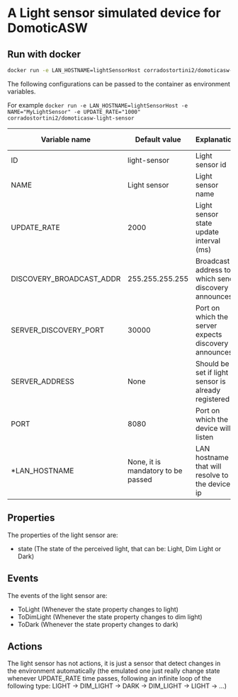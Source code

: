 # A Light sensor simulated device for DomoticASW

## Run with docker

```sh
docker run -e LAN_HOSTNAME=lightSensorHost corradostortini2/domoticasw-light-sensor
```

The following configurations can be passed to the container as environment variables.

For example `docker run -e LAN_HOSTNAME=lightSensorHost -e NAME="MyLightSensor" -e UPDATE_RATE="1000" corradostortini2/domoticasw-light-sensor`

| Variable name            | Default value                      | Explanation                                          | Admissible values                               |
| ------------------------ | ---------------------------------- | ---------------------------------------------------- | ----------------------------------------------- |
| ID                       | light-sensor                       | Light sensor id                                      | Any not empty string                            |
| NAME                     | Light sensor                       | Light sensor name                                    | Any not empty string                            |
| UPDATE_RATE              | 2000                               | Light sensor state update interval (ms)              | Integers > 0                                    |
| DISCOVERY_BROADCAST_ADDR | 255.255.255.255                    | Broadcast address to which send discovery announces  | Any valid broadcast address (ex: 192.168.1.255) |
| SERVER_DISCOVERY_PORT    | 30000                              | Port on which the server expects discovery announces | Any valid port                                  |
| SERVER_ADDRESS           | None                               | Should be set if light sensor is already registered  |                                                 |
| PORT                     | 8080                               | Port on which the device will listen                 | Any valid port                                  |
| \*LAN_HOSTNAME           | None, it is mandatory to be passed | LAN hostname that will resolve to the device ip      | Any valid hostname (ex: lightSensor1234)        |

## Properties

The properties of the light sensor are:

- state (The state of the perceived light, that can be: Light, Dim Light or Dark)

## Events

The events of the light sensor are:

- ToLight (Whenever the state property changes to light)
- ToDimLight (Whenever the state property changes to dim light)
- ToDark (Whenever the state property changes to dark)

## Actions

The light sensor has not actions, it is just a sensor that detect changes in the environment automatically (the emulated one just really change state whenever UPDATE_RATE time passes, following an infinite loop of the following type: LIGHT -> DIM_LIGHT -> DARK -> DIM_LIGHT -> LIGHT -> ...)
